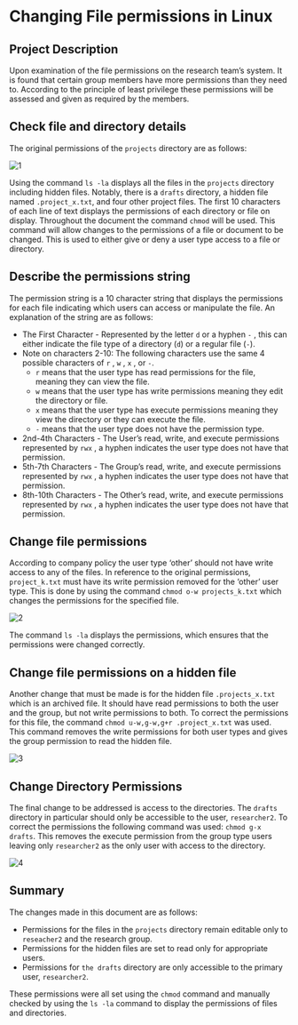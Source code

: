# Changing File permissions in Linux

## Project Description

Upon examination of the file permissions on the research team’s system. It is found that certain group members have more permissions than they need to. According to the principle of least privilege these permissions will be assessed and given as required by the members. 

## Check file and directory details
The original permissions of the `projects` directory are as follows:

![1](https://github.com/RafUrera/LinuxFilePermissionsPortfolio/assets/161657613/76fe2238-5ec3-4b0d-bc7b-89bc76a7ba24)

Using the command `ls -la` displays all the files in the `projects` directory including hidden files. Notably, there is a `drafts` directory, a hidden file named `.project_x.txt`, and four other project files. The first 10 characters of each line of text displays the permissions of each directory or file on display.
Throughout the document the command `chmod` will be used. This command will allow changes to the permissions of a file or document to be changed. This is used to either give or deny a user type access to a file or directory. 

## Describe the permissions string

The permission string is a 10 character string that displays the permissions for each file indicating which users can access or manipulate the file. An explanation of the string are as follows:
* The First Character - Represented by the letter `d` or a hyphen `-` , this can either indicate the file type of a directory (`d`) or a regular file (`-`). 
* Note on characters 2-10: The following characters use the same 4 possible characters of `r` , `w` ,  `x` , or `-`. 
  * `r` means that the user type has read permissions for the file, meaning they can view the file. 
  * `w` means that the user type has write permissions meaning they edit the directory or file. 
  * `x` means that the user type has execute permissions meaning they view the directory or they can execute the file.
  * `-` means that the user type does not have the permission type.
* 2nd-4th Characters - The User’s read, write, and execute permissions represented by `rwx` , a hyphen indicates the user type does not have that permission.
* 5th-7th Characters - The Group’s read, write, and execute permissions represented by `rwx` , a hyphen indicates the user type does not have that permission.
* 8th-10th Characters - The Other’s read, write, and execute permissions represented by `rwx` , a hyphen indicates the user type does not have that permission.


## Change file permissions
According to company policy the user type ‘other’ should not have write access to any of the files. In reference to the original permissions, `project_k.txt` must have its write permission removed for the ‘other’ user type.
This is done by using the command `chmod o-w projects_k.txt` which changes the permissions for the specified file. 

![2](https://github.com/RafUrera/LinuxFilePermissionsPortfolio/assets/161657613/bd1c1247-d3d8-4cf3-b7e1-6ebbd16887ed)

The command `ls -la` displays the permissions, which ensures that the permissions were changed correctly.

## Change file permissions on a hidden file

Another change that must be made is for the hidden file `.projects_x.txt` which is an archived file. It should have read permissions to both the user and the group, but not write permissions to both. 
To correct the permissions for this file, the command `chmod u-w,g-w,g+r .project_x.txt` was used. This command removes the write permissions for both user types and gives the group permission to read the hidden file.

![3](https://github.com/RafUrera/LinuxFilePermissionsPortfolio/assets/161657613/a2fe2692-df06-42b3-a456-3ec75397852b)

## Change Directory Permissions

The final change to be addressed is access to the directories. The `drafts` directory in particular should only be accessible to the user, `researcher2`. To correct the permissions the following command was used: `chmod g-x drafts`. This removes the execute permission from the group type users leaving only `researcher2` as the only user with access to the directory.

![4](https://github.com/RafUrera/LinuxFilePermissionsPortfolio/assets/161657613/5b8a24f0-9217-4e66-8d4c-2cda102d5f0a)

## Summary

The changes made in this document are as follows: 
* Permissions for the files in the `projects` directory remain editable only to `reseacher2` and the research group. 
* Permissions for the hidden files are set to read only for appropriate users.
* Permissions for `the drafts` directory are only accessible to the primary user, `researcher2`.

These permissions were all set using the `chmod` command and manually checked by using the `ls -la` command to display the permissions of files and directories.

